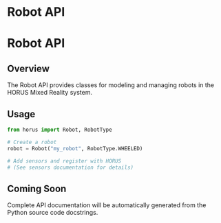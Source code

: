 # Robot API

# Robot API

## Overview

The Robot API provides classes for modeling and managing robots in the HORUS Mixed Reality system.

## Usage

```python
from horus import Robot, RobotType

# Create a robot
robot = Robot("my_robot", RobotType.WHEELED)

# Add sensors and register with HORUS
# (See sensors documentation for details)
```

## Coming Soon

Complete API documentation will be automatically generated from the Python source code docstrings.
